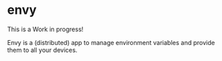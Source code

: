 # envy 

This is a Work in progress!

Envy is a (distributed) app to manage environment variables and provide them to all your devices.
